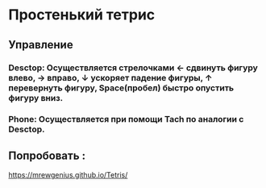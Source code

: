 # Простенький тетрис 
## Управление
### Desctop: Осуществляется стрелочками ← сдвинуть фигуру влево, → вправо, ↓ ускоряет падение фигуры, ↑ перевернуть фигуру, Space(пробел) быстро опустить фигуру вниз.
### Phone: Осуществляется при помощи Tach по аналогии с Desctop.


## Попробовать :
https://mrewgenius.github.io/Tetris/
